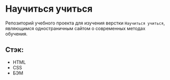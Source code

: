 # Научиться учиться
Репозиторий учебного проекта для изучения верстки `Научиться учиться`, являющимся одностраничным сайтом о современных методах обучения.

## Стэк:
* HTML
* CSS
* БЭМ

